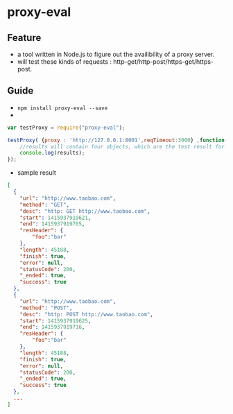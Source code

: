 proxy-eval
=====================

Feature
---------------------
* a tool written in Node.js to figure out the availibility of a proxy server.
* will test these kinds of requests : http-get/http-post/https-get/https-post.

Guide
---------------------
* ``npm install proxy-eval --save``
* 

```javascript
var testProxy = require("proxy-eval");

testProxy( {proxy : 'http://127.0.0.1:8001',reqTimeout:3000} ,function(results){
	//results will contain four objects, which are the test result for http-get/http-post/https-get/https-post
	console.log(results); 
});
```


* sample result

```json
[
  {
    "url": "http://www.taobao.com",
    "method": "GET",
    "desc": "http: GET http://www.taobao.com",
    "start": 1415937919621,
    "end": 1415937919705,
    "resHeader": {
   		"foo":"bar"
    },
    "length": 45188,
    "finish": true,
    "error": null,
    "statusCode": 200,
    "_ended": true,
    "success": true
  },
  {
    "url": "http://www.taobao.com",
    "method": "POST",
    "desc": "http: POST http://www.taobao.com",
    "start": 1415937919625,
    "end": 1415937919716,
    "resHeader": {
   		"foo":"bar"
    },
    "length": 45188,
    "finish": true,
    "error": null,
    "statusCode": 200,
    "_ended": true,
    "success": true
  },
  ...
]
```

